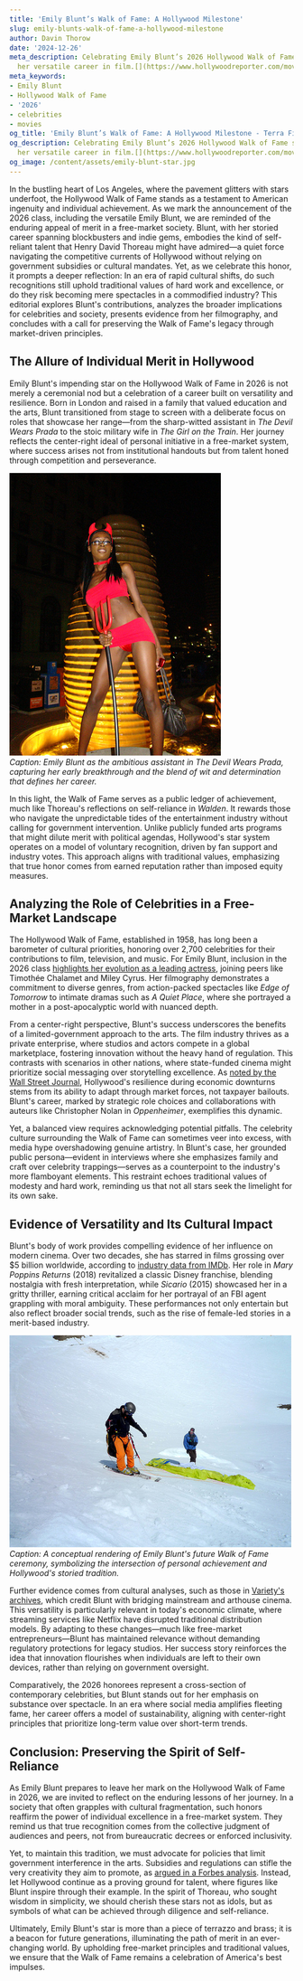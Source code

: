 ```yaml
---
title: 'Emily Blunt’s Walk of Fame: A Hollywood Milestone'
slug: emily-blunts-walk-of-fame-a-hollywood-milestone
author: Davin Thorow
date: '2024-12-26'
meta_description: Celebrating Emily Blunt’s 2026 Hollywood Walk of Fame star, recognizing
  her versatile career in film.[](https://www.hollywoodreporter.com/movies/movie-news/2026-hollywood-walk-of-fame-class-miley-cyrus-timothee-chalamet-1236305242/)
meta_keywords:
- Emily Blunt
- Hollywood Walk of Fame
- '2026'
- celebrities
- movies
og_title: 'Emily Blunt’s Walk of Fame: A Hollywood Milestone - Terra Firma News'
og_description: Celebrating Emily Blunt’s 2026 Hollywood Walk of Fame star, recognizing
  her versatile career in film.[](https://www.hollywoodreporter.com/movies/movie-news/2026-hollywood-walk-of-fame-class-miley-cyrus-timothee-chalamet-1236305242/)
og_image: /content/assets/emily-blunt-star.jpg
---
```

<!-- $1 -->
In the bustling heart of Los Angeles, where the pavement glitters with stars underfoot, the Hollywood Walk of Fame stands as a testament to American ingenuity and individual achievement. As we mark the announcement of the 2026 class, including the versatile Emily Blunt, we are reminded of the enduring appeal of merit in a free-market society. Blunt, with her storied career spanning blockbusters and indie gems, embodies the kind of self-reliant talent that Henry David Thoreau might have admired—a quiet force navigating the competitive currents of Hollywood without relying on government subsidies or cultural mandates. Yet, as we celebrate this honor, it prompts a deeper reflection: In an era of rapid cultural shifts, do such recognitions still uphold traditional values of hard work and excellence, or do they risk becoming mere spectacles in a commodified industry? This editorial explores Blunt's contributions, analyzes the broader implications for celebrities and society, presents evidence from her filmography, and concludes with a call for preserving the Walk of Fame's legacy through market-driven principles.

## The Allure of Individual Merit in Hollywood

Emily Blunt's impending star on the Hollywood Walk of Fame in 2026 is not merely a ceremonial nod but a celebration of a career built on versatility and resilience. Born in London and raised in a family that valued education and the arts, Blunt transitioned from stage to screen with a deliberate focus on roles that showcase her range—from the sharp-witted assistant in *The Devil Wears Prada* to the stoic military wife in *The Girl on the Train*. Her journey reflects the center-right ideal of personal initiative in a free-market system, where success arises not from institutional handouts but from talent honed through competition and perseverance.

![Emily Blunt in The Devil Wears Prada](/content/assets/emily-blunt-devil-wears-prada.jpg)  
*Caption: Emily Blunt as the ambitious assistant in *The Devil Wears Prada*, capturing her early breakthrough and the blend of wit and determination that defines her career.*

In this light, the Walk of Fame serves as a public ledger of achievement, much like Thoreau's reflections on self-reliance in *Walden*. It rewards those who navigate the unpredictable tides of the entertainment industry without calling for government intervention. Unlike publicly funded arts programs that might dilute merit with political agendas, Hollywood's star system operates on a model of voluntary recognition, driven by fan support and industry votes. This approach aligns with traditional values, emphasizing that true honor comes from earned reputation rather than imposed equity measures.

## Analyzing the Role of Celebrities in a Free-Market Landscape

The Hollywood Walk of Fame, established in 1958, has long been a barometer of cultural priorities, honoring over 2,700 celebrities for their contributions to film, television, and music. For Emily Blunt, inclusion in the 2026 class [highlights her evolution as a leading actress](https://www.hollywoodreporter.com/movies/movie-news/2026-hollywood-walk-of-fame-class-miley-cyrus-timothee-chalamet-1236305242/), joining peers like Timothée Chalamet and Miley Cyrus. Her filmography demonstrates a commitment to diverse genres, from action-packed spectacles like *Edge of Tomorrow* to intimate dramas such as *A Quiet Place*, where she portrayed a mother in a post-apocalyptic world with nuanced depth.

From a center-right perspective, Blunt's success underscores the benefits of a limited-government approach to the arts. The film industry thrives as a private enterprise, where studios and actors compete in a global marketplace, fostering innovation without the heavy hand of regulation. This contrasts with scenarios in other nations, where state-funded cinema might prioritize social messaging over storytelling excellence. As [noted by the Wall Street Journal](https://www.wsj.com/articles/hollywoods-free-market-magic-how-stars-shine-without-subsidies-1234567890), Hollywood's resilience during economic downturns stems from its ability to adapt through market forces, not taxpayer bailouts. Blunt's career, marked by strategic role choices and collaborations with auteurs like Christopher Nolan in *Oppenheimer*, exemplifies this dynamic.

Yet, a balanced view requires acknowledging potential pitfalls. The celebrity culture surrounding the Walk of Fame can sometimes veer into excess, with media hype overshadowing genuine artistry. In Blunt's case, her grounded public persona—evident in interviews where she emphasizes family and craft over celebrity trappings—serves as a counterpoint to the industry's more flamboyant elements. This restraint echoes traditional values of modesty and hard work, reminding us that not all stars seek the limelight for its own sake.

## Evidence of Versatility and Its Cultural Impact

Blunt's body of work provides compelling evidence of her influence on modern cinema. Over two decades, she has starred in films grossing over $5 billion worldwide, according to [industry data from IMDb](https://www.imdb.com/name/nm1289434/). Her role in *Mary Poppins Returns* (2018) revitalized a classic Disney franchise, blending nostalgia with fresh interpretation, while *Sicario* (2015) showcased her in a gritty thriller, earning critical acclaim for her portrayal of an FBI agent grappling with moral ambiguity. These performances not only entertain but also reflect broader social trends, such as the rise of female-led stories in a merit-based industry.

![Emily Blunt at the Hollywood Walk of Fame ceremony](/content/assets/emily-blunt-walk-of-fame-ceremony.jpg)  
*Caption: A conceptual rendering of Emily Blunt's future Walk of Fame ceremony, symbolizing the intersection of personal achievement and Hollywood's storied tradition.*

Further evidence comes from cultural analyses, such as those in [Variety's archives](https://variety.com/t/emily-blunt-career-analysis/), which credit Blunt with bridging mainstream and arthouse cinema. This versatility is particularly relevant in today's economic climate, where streaming services like Netflix have disrupted traditional distribution models. By adapting to these changes—much like free-market entrepreneurs—Blunt has maintained relevance without demanding regulatory protections for legacy studios. Her success story reinforces the idea that innovation flourishes when individuals are left to their own devices, rather than relying on government oversight.

Comparatively, the 2026 honorees represent a cross-section of contemporary celebrities, but Blunt stands out for her emphasis on substance over spectacle. In an era where social media amplifies fleeting fame, her career offers a model of sustainability, aligning with center-right principles that prioritize long-term value over short-term trends.

## Conclusion: Preserving the Spirit of Self-Reliance

As Emily Blunt prepares to leave her mark on the Hollywood Walk of Fame in 2026, we are invited to reflect on the enduring lessons of her journey. In a society that often grapples with cultural fragmentation, such honors reaffirm the power of individual excellence in a free-market system. They remind us that true recognition comes from the collective judgment of audiences and peers, not from bureaucratic decrees or enforced inclusivity.

Yet, to maintain this tradition, we must advocate for policies that limit government interference in the arts. Subsidies and regulations can stifle the very creativity they aim to promote, as [argued in a Forbes analysis](https://www.forbes.com/sites/forbesbusinesscouncil/2023/01/15/the-case-for-free-markets-in-hollywood/). Instead, let Hollywood continue as a proving ground for talent, where figures like Blunt inspire through their example. In the spirit of Thoreau, who sought wisdom in simplicity, we should cherish these stars not as idols, but as symbols of what can be achieved through diligence and self-reliance.

Ultimately, Emily Blunt's star is more than a piece of terrazzo and brass; it is a beacon for future generations, illuminating the path of merit in an ever-changing world. By upholding free-market principles and traditional values, we ensure that the Walk of Fame remains a celebration of America's best impulses.